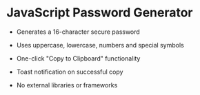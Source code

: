 # JavaScript Password Generator

- Generates a 16-character secure password

- Uses uppercase, lowercase, numbers and special symbols

- One-click "Copy to Clipboard" functionality

- Toast notification on successful copy

- No external libraries or frameworks
